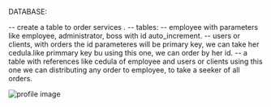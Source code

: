DATABASE:

-- create a table to order services .
-- tables:
-- employee  with parameters like employee, administrator, boss with id auto_increment.
-- users or clients, with orders the id parameteres will be primary key, we can take her cedula.like primmary key bu using this one, we can order by her id.
-- a table with references like cedula of employee and users or clients using this one we can distributing any order to employee, to take a seeker of all orders.


![profile image](https://user-images.githubusercontent.com/47924579/81263239-ef765500-9004-11ea-973c-603b9f73a45e.png)

